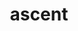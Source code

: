 ---
title: "ascent"
layout: cache
categories: [package, develop]
meta: {"compilers": ["gcc@11.1.0", "gcc@11.4.0", "gcc@7.3.1", "gcc@7.5.0", "intel-oneapi-compilers@2025.1.0"], "num_specs": 122, "num_specs_by_stack": {"data-vis-sdk": 28, "e4s": 23, "e4s-neoverse-v2": 23, "e4s-oneapi": 10, "radiuss": 12, "radiuss-aws": 10, "radiuss-aws-aarch64": 16, "root": 122}, "oss": ["amzn2", "ubuntu18.04", "ubuntu20.04", "ubuntu22.04"], "platforms": ["linux"], "stacks": ["data-vis-sdk", "e4s", "e4s-neoverse-v2", "e4s-oneapi", "radiuss", "radiuss-aws", "radiuss-aws-aarch64", "root"], "targets": ["aarch64", "neoverse_v2", "x86_64_v3"], "versions": ["0.9.3"]}
spec_details: [{"compiler": "gcc@7.3.1", "hash": "25rqvw3veuhuxcogqgbleb3gysoisxrn", "os": "amzn2", "platform": "linux", "size": "-", "stacks": ["radiuss-aws-aarch64", "root"], "target": "aarch64", "variants": ["~adios2", "~babelflow", "+blt_find_mpi", "build_system=cmake", "build_type=Release", "~caliper", "~cuda", "~doc", "~dray", "~fides", "+fortran", "generator=make", "~ipo", "~mfem", "+mpi", "~occa", "+openmp", "~python", "+raja", "~rocm", "+serial", "+shared", "+test", "+umpire", "+vtkh"], "versions": ["0.9.3"]}, {"compiler": "gcc@11.4.0", "hash": "2jtnk5rmprxbthfh333u6tha7jbyvuiq", "os": "ubuntu22.04", "platform": "linux", "size": "-", "stacks": ["e4s", "root"], "target": "x86_64_v3", "variants": ["+adios2", "~babelflow", "+blt_find_mpi", "build_system=cmake", "build_type=Release", "~caliper", "~cuda", "~doc", "+dray", "+fides", "~fortran", "generator=make", "~ipo", "~mfem", "+mpi", "~occa", "+openmp", "+python", "+raja", "~rocm", "+serial", "+shared", "~test", "+umpire", "+vtkh"], "versions": ["0.9.3"]}, {"compiler": "gcc@11.1.0", "hash": "2ls743aj2lja5vvr6i5a5kjdamp5f5tw", "os": "ubuntu20.04", "platform": "linux", "size": "-", "stacks": ["data-vis-sdk", "root"], "target": "x86_64_v3", "variants": ["+adios2", "~babelflow", "+blt_find_mpi", "build_system=cmake", "build_type=Release", "~caliper", "~cuda", "~doc", "+dray", "+fides", "~fortran", "generator=make", "~ipo", "~mfem", "+mpi", "~occa", "+openmp", "+python", "+raja", "~rocm", "+serial", "+shared", "~test", "+umpire", "+vtkh"], "versions": ["0.9.3"]}, {"compiler": "gcc@11.1.0", "hash": "2lz4pnv2cn6ynvgrqn7ek3z4ygnhqk7p", "os": "ubuntu20.04", "platform": "linux", "size": "-", "stacks": ["data-vis-sdk", "root"], "target": "x86_64_v3", "variants": ["+adios2", "~babelflow", "+blt_find_mpi", "build_system=cmake", "build_type=Release", "~caliper", "~cuda", "~doc", "+dray", "+fides", "~fortran", "generator=make", "~ipo", "~mfem", "+mpi", "~occa", "+openmp", "+python", "+raja", "~rocm", "+serial", "+shared", "~test", "+umpire", "+vtkh"], "versions": ["0.9.3"]}, {"compiler": "gcc@11.4.0", "hash": "2nbp3pqo6a4nq3sp64t5mlpbpduage5t", "os": "ubuntu22.04", "platform": "linux", "size": "-", "stacks": ["e4s", "root"], "target": "x86_64_v3", "variants": ["+adios2", "~babelflow", "+blt_find_mpi", "build_system=cmake", "build_type=Release", "~caliper", "~cuda", "~doc", "+dray", "+fides", "~fortran", "generator=make", "~ipo", "~mfem", "+mpi", "~occa", "+openmp", "+python", "+raja", "~rocm", "+serial", "+shared", "~test", "+umpire", "+vtkh"], "versions": ["0.9.3"]}, {"compiler": "gcc@11.1.0", "hash": "37osv7unziqafuowd5ohkg3pad4cr7ye", "os": "ubuntu20.04", "platform": "linux", "size": "-", "stacks": ["data-vis-sdk", "root"], "target": "x86_64_v3", "variants": ["+adios2", "~babelflow", "+blt_find_mpi", "build_system=cmake", "build_type=Release", "~caliper", "~cuda", "~doc", "+dray", "+fides", "~fortran", "generator=make", "~ipo", "~mfem", "+mpi", "~occa", "+openmp", "+python", "+raja", "~rocm", "+serial", "+shared", "~test", "+umpire", "+vtkh"], "versions": ["0.9.3"]}, {"compiler": "gcc@11.4.0", "hash": "3o42uiw4ivisvkhw3hsjtyu67xbfbjxd", "os": "ubuntu22.04", "platform": "linux", "size": "-", "stacks": ["e4s", "root"], "target": "x86_64_v3", "variants": ["~adios2", "~babelflow", "+blt_find_mpi", "build_system=cmake", "build_type=Release", "~caliper", "~cuda", "~doc", "~dray", "~fides", "+fortran", "generator=make", "~ipo", "~mfem", "+mpi", "~occa", "+openmp", "~python", "+raja", "~rocm", "+serial", "+shared", "+test", "+umpire", "+vtkh"], "versions": ["0.9.3"]}, {"compiler": "gcc@11.4.0", "hash": "3tlaubujmwy4aoioju63rb2sdmtc7huv", "os": "ubuntu22.04", "platform": "linux", "size": "-", "stacks": ["e4s", "root"], "target": "x86_64_v3", "variants": ["~adios2", "~babelflow", "+blt_find_mpi", "build_system=cmake", "build_type=Release", "~caliper", "~cuda", "~doc", "~dray", "~fides", "+fortran", "generator=make", "~ipo", "~mfem", "+mpi", "~occa", "+openmp", "~python", "+raja", "~rocm", "+serial", "+shared", "+test", "+umpire", "+vtkh"], "versions": ["0.9.3"]}, {"compiler": "gcc@11.1.0", "hash": "3votiedgtldgbxsrkoyxwm3rannrhoqd", "os": "ubuntu20.04", "platform": "linux", "size": "-", "stacks": ["data-vis-sdk", "root"], "target": "x86_64_v3", "variants": ["+adios2", "~babelflow", "+blt_find_mpi", "build_system=cmake", "build_type=Release", "~caliper", "~cuda", "~doc", "+dray", "+fides", "~fortran", "generator=make", "~ipo", "~mfem", "+mpi", "~occa", "+openmp", "+python", "+raja", "~rocm", "+serial", "+shared", "~test", "+umpire", "+vtkh"], "versions": ["0.9.3"]}, {"compiler": "gcc@7.5.0", "hash": "4d6xpvbst6jjes2h2k56vun5x7qxwu4f", "os": "ubuntu18.04", "platform": "linux", "size": "-", "stacks": ["radiuss", "root"], "target": "x86_64_v3", "variants": ["~adios2", "~babelflow", "+blt_find_mpi", "build_system=cmake", "build_type=Release", "~caliper", "~cuda", "~doc", "~dray", "~fides", "+fortran", "generator=make", "~ipo", "~mfem", "+mpi", "~occa", "+openmp", "~python", "+raja", "~rocm", "+serial", "+shared", "+test", "+umpire", "+vtkh"], "versions": ["0.9.3"]}, {"compiler": "gcc@11.4.0", "hash": "4dynkrzj7odu5btyu3lbnbiif75bxqkt", "os": "ubuntu22.04", "platform": "linux", "size": "-", "stacks": ["e4s", "root"], "target": "x86_64_v3", "variants": ["~adios2", "~babelflow", "+blt_find_mpi", "build_system=cmake", "build_type=Release", "~caliper", "~cuda", "~doc", "~dray", "~fides", "+fortran", "generator=make", "~ipo", "~mfem", "+mpi", "~occa", "+openmp", "~python", "+raja", "~rocm", "+serial", "+shared", "+test", "+umpire", "+vtkh"], "versions": ["0.9.3"]}, {"compiler": "gcc@11.4.0", "hash": "4l3iryguhwo7w2wgvtfcki7lxe2ackbl", "os": "ubuntu22.04", "platform": "linux", "size": "-", "stacks": ["e4s-neoverse-v2", "root"], "target": "neoverse_v2", "variants": ["+adios2", "~babelflow", "+blt_find_mpi", "build_system=cmake", "build_type=Release", "~caliper", "~cuda", "~doc", "+dray", "+fides", "~fortran", "generator=make", "~ipo", "~mfem", "+mpi", "~occa", "+openmp", "+python", "+raja", "~rocm", "+serial", "+shared", "~test", "+umpire", "+vtkh"], "versions": ["0.9.3"]}, {"compiler": "gcc@11.4.0", "hash": "4osafnf4ouhwjt3r75pf27lowxztptmo", "os": "ubuntu22.04", "platform": "linux", "size": "-", "stacks": ["e4s", "root"], "target": "x86_64_v3", "variants": ["+adios2", "~babelflow", "+blt_find_mpi", "build_system=cmake", "build_type=Release", "~caliper", "~cuda", "~doc", "+dray", "+fides", "~fortran", "generator=make", "~ipo", "~mfem", "+mpi", "~occa", "+openmp", "+python", "+raja", "~rocm", "+serial", "+shared", "~test", "+umpire", "+vtkh"], "versions": ["0.9.3"]}, {"compiler": "gcc@11.4.0", "hash": "55n7gwjjhbonkrf544wfzb5zs2h4sipz", "os": "ubuntu22.04", "platform": "linux", "size": "-", "stacks": ["e4s-neoverse-v2", "root"], "target": "neoverse_v2", "variants": ["+adios2", "~babelflow", "+blt_find_mpi", "build_system=cmake", "build_type=Release", "~caliper", "~cuda", "~doc", "+dray", "+fides", "~fortran", "generator=make", "~ipo", "~mfem", "+mpi", "~occa", "+openmp", "+python", "+raja", "~rocm", "+serial", "+shared", "~test", "+umpire", "+vtkh"], "versions": ["0.9.3"]}, {"compiler": "gcc@11.1.0", "hash": "5h7nzpwryltjkp5yeyjytfpnyjzmi4nw", "os": "ubuntu20.04", "platform": "linux", "size": "-", "stacks": ["data-vis-sdk", "root"], "target": "x86_64_v3", "variants": ["+adios2", "~babelflow", "+blt_find_mpi", "build_system=cmake", "build_type=Release", "~caliper", "~cuda", "~doc", "+dray", "+fides", "~fortran", "generator=make", "~ipo", "~mfem", "+mpi", "~occa", "+openmp", "+python", "+raja", "~rocm", "+serial", "+shared", "~test", "+umpire", "+vtkh"], "versions": ["0.9.3"]}, {"compiler": "gcc@7.5.0", "hash": "5i3x5vhv7gmmsvo34lygzdfiigdvpzav", "os": "ubuntu18.04", "platform": "linux", "size": "-", "stacks": ["radiuss", "root"], "target": "x86_64_v3", "variants": ["~adios2", "~babelflow", "+blt_find_mpi", "build_system=cmake", "build_type=Release", "~caliper", "~cuda", "~doc", "~dray", "~fides", "+fortran", "generator=make", "~ipo", "~mfem", "+mpi", "~occa", "+openmp", "~python", "+raja", "~rocm", "+serial", "+shared", "+test", "+umpire", "+vtkh"], "versions": ["0.9.3"]}, {"compiler": "gcc@11.4.0", "hash": "5ujrggah6t3ecykmagjdrq7swormwrjz", "os": "ubuntu22.04", "platform": "linux", "size": "-", "stacks": ["e4s-neoverse-v2", "root"], "target": "neoverse_v2", "variants": ["~adios2", "~babelflow", "+blt_find_mpi", "build_system=cmake", "build_type=Release", "~caliper", "~cuda", "~doc", "~dray", "~fides", "+fortran", "generator=make", "~ipo", "~mfem", "+mpi", "~occa", "+openmp", "~python", "+raja", "~rocm", "+serial", "+shared", "+test", "+umpire", "+vtkh"], "versions": ["0.9.3"]}, {"compiler": "gcc@11.4.0", "hash": "5vbcypcqhbenrtn2fzg3xxhguy5xiwxo", "os": "ubuntu22.04", "platform": "linux", "size": "-", "stacks": ["e4s", "root"], "target": "x86_64_v3", "variants": ["~adios2", "~babelflow", "+blt_find_mpi", "build_system=cmake", "build_type=Release", "~caliper", "~cuda", "~doc", "~dray", "~fides", "+fortran", "generator=make", "~ipo", "~mfem", "+mpi", "~occa", "+openmp", "~python", "+raja", "~rocm", "+serial", "+shared", "+test", "+umpire", "+vtkh"], "versions": ["0.9.3"]}, {"compiler": "intel-oneapi-compilers@2025.1.0", "hash": "5yxb3rnrkv3huo4ifhbzd7axudjyzlq7", "os": "ubuntu22.04", "platform": "linux", "size": "-", "stacks": ["e4s-oneapi", "root"], "target": "x86_64_v3", "variants": ["~adios2", "~babelflow", "+blt_find_mpi", "build_system=cmake", "build_type=Release", "~caliper", "~cuda", "~doc", "~dray", "~fides", "+fortran", "generator=make", "~ipo", "~mfem", "+mpi", "~occa", "+openmp", "patches:=7de7f51", "~python", "+raja", "~rocm", "+serial", "+shared", "+test", "+umpire", "+vtkh"], "versions": ["0.9.3"]}, {"compiler": "gcc@11.4.0", "hash": "5z6kw4bi7tzylp5ywn4roozldoebammf", "os": "ubuntu22.04", "platform": "linux", "size": "-", "stacks": ["e4s", "root"], "target": "x86_64_v3", "variants": ["~adios2", "~babelflow", "+blt_find_mpi", "build_system=cmake", "build_type=Release", "~caliper", "~cuda", "~doc", "~dray", "~fides", "+fortran", "generator=make", "~ipo", "~mfem", "+mpi", "~occa", "+openmp", "~python", "+raja", "~rocm", "+serial", "+shared", "+test", "+umpire", "+vtkh"], "versions": ["0.9.3"]}, {"compiler": "gcc@11.4.0", "hash": "6bbvkzep4rq47ftmnetgtte2njrdj7wx", "os": "ubuntu22.04", "platform": "linux", "size": "-", "stacks": ["e4s-neoverse-v2", "root"], "target": "neoverse_v2", "variants": ["+adios2", "~babelflow", "+blt_find_mpi", "build_system=cmake", "build_type=Release", "~caliper", "~cuda", "~doc", "+dray", "+fides", "~fortran", "generator=make", "~ipo", "~mfem", "+mpi", "~occa", "+openmp", "+python", "+raja", "~rocm", "+serial", "+shared", "~test", "+umpire", "+vtkh"], "versions": ["0.9.3"]}, {"compiler": "gcc@7.3.1", "hash": "6rorgc3pcvtej2eyf26sj7sxkpukg5qi", "os": "amzn2", "platform": "linux", "size": "-", "stacks": ["radiuss-aws-aarch64", "root"], "target": "aarch64", "variants": ["~adios2", "~babelflow", "+blt_find_mpi", "build_system=cmake", "build_type=Release", "~caliper", "~cuda", "~doc", "~dray", "~fides", "+fortran", "generator=make", "~ipo", "~mfem", "+mpi", "~occa", "+openmp", "~python", "+raja", "~rocm", "+serial", "+shared", "+test", "+umpire", "+vtkh"], "versions": ["0.9.3"]}, {"compiler": "gcc@7.3.1", "hash": "7aqr2lmo7rzf7llwzy6abkgyxuuzy7zz", "os": "amzn2", "platform": "linux", "size": "-", "stacks": ["radiuss-aws-aarch64", "root"], "target": "aarch64", "variants": ["~adios2", "~babelflow", "+blt_find_mpi", "build_system=cmake", "build_type=Release", "~caliper", "~cuda", "~doc", "~dray", "~fides", "+fortran", "generator=make", "~ipo", "~mfem", "+mpi", "~occa", "+openmp", "~python", "+raja", "~rocm", "+serial", "+shared", "+test", "+umpire", "+vtkh"], "versions": ["0.9.3"]}, {"compiler": "gcc@11.1.0", "hash": "7eedxpaullkoek6xaxsbrirt5kkoroli", "os": "ubuntu20.04", "platform": "linux", "size": "-", "stacks": ["data-vis-sdk", "root"], "target": "x86_64_v3", "variants": ["+adios2", "~babelflow", "+blt_find_mpi", "build_system=cmake", "build_type=Release", "~caliper", "~cuda", "~doc", "+dray", "+fides", "~fortran", "generator=make", "~ipo", "~mfem", "+mpi", "~occa", "+openmp", "+python", "+raja", "~rocm", "+serial", "+shared", "~test", "+umpire", "+vtkh"], "versions": ["0.9.3"]}, {"compiler": "gcc@11.4.0", "hash": "7efhiezknx6lag4az6rkil3x3qbb6ukr", "os": "ubuntu22.04", "platform": "linux", "size": "-", "stacks": ["e4s-neoverse-v2", "root"], "target": "neoverse_v2", "variants": ["~adios2", "~babelflow", "+blt_find_mpi", "build_system=cmake", "build_type=Release", "~caliper", "~cuda", "~doc", "~dray", "~fides", "+fortran", "generator=make", "~ipo", "~mfem", "+mpi", "~occa", "+openmp", "~python", "+raja", "~rocm", "+serial", "+shared", "+test", "+umpire", "+vtkh"], "versions": ["0.9.3"]}, {"compiler": "gcc@11.1.0", "hash": "7l4ecud2eab7te4m7qyv6o5ynxhgockm", "os": "ubuntu20.04", "platform": "linux", "size": "-", "stacks": ["data-vis-sdk", "root"], "target": "x86_64_v3", "variants": ["+adios2", "~babelflow", "+blt_find_mpi", "build_system=cmake", "build_type=Release", "~caliper", "~cuda", "~doc", "+dray", "+fides", "~fortran", "generator=make", "~ipo", "~mfem", "+mpi", "~occa", "+openmp", "+python", "+raja", "~rocm", "+serial", "+shared", "~test", "+umpire", "+vtkh"], "versions": ["0.9.3"]}, {"compiler": "gcc@7.3.1", "hash": "7xwyw5a3wke4vbm5cgx7czt3anb6b2p3", "os": "amzn2", "platform": "linux", "size": "-", "stacks": ["radiuss-aws-aarch64", "root"], "target": "aarch64", "variants": ["~adios2", "~babelflow", "+blt_find_mpi", "build_system=cmake", "build_type=Release", "~caliper", "~cuda", "~doc", "~dray", "~fides", "+fortran", "generator=make", "~ipo", "~mfem", "+mpi", "~occa", "+openmp", "~python", "+raja", "~rocm", "+serial", "+shared", "+test", "+umpire", "+vtkh"], "versions": ["0.9.3"]}, {"compiler": "gcc@11.4.0", "hash": "a23igyq7w3vo7bvkf3yah2zunlxzovyh", "os": "ubuntu22.04", "platform": "linux", "size": "-", "stacks": ["e4s-neoverse-v2", "root"], "target": "neoverse_v2", "variants": ["+adios2", "~babelflow", "+blt_find_mpi", "build_system=cmake", "build_type=Release", "~caliper", "~cuda", "~doc", "+dray", "+fides", "~fortran", "generator=make", "~ipo", "~mfem", "+mpi", "~occa", "+openmp", "+python", "+raja", "~rocm", "+serial", "+shared", "~test", "+umpire", "+vtkh"], "versions": ["0.9.3"]}, {"compiler": "intel-oneapi-compilers@2025.1.0", "hash": "a2injyttrmbt67gekqlcmw4znkmq53by", "os": "ubuntu22.04", "platform": "linux", "size": "-", "stacks": ["e4s-oneapi", "root"], "target": "x86_64_v3", "variants": ["~adios2", "~babelflow", "+blt_find_mpi", "build_system=cmake", "build_type=Release", "~caliper", "~cuda", "~doc", "~dray", "~fides", "+fortran", "generator=make", "~ipo", "~mfem", "+mpi", "~occa", "+openmp", "patches:=7de7f51", "~python", "+raja", "~rocm", "+serial", "+shared", "+test", "+umpire", "+vtkh"], "versions": ["0.9.3"]}, {"compiler": "gcc@7.5.0", "hash": "ak2hmqf3wxxo5jsyzhkar5wn42jzpcv3", "os": "ubuntu18.04", "platform": "linux", "size": "-", "stacks": ["radiuss", "root"], "target": "x86_64_v3", "variants": ["~adios2", "~babelflow", "+blt_find_mpi", "build_system=cmake", "build_type=Release", "~caliper", "~cuda", "~doc", "~dray", "~fides", "+fortran", "generator=make", "~ipo", "~mfem", "+mpi", "~occa", "+openmp", "~python", "+raja", "~rocm", "+serial", "+shared", "+test", "+umpire", "+vtkh"], "versions": ["0.9.3"]}, {"compiler": "gcc@7.5.0", "hash": "alphpe4ariceq462ivte7d4crt5jxesn", "os": "ubuntu18.04", "platform": "linux", "size": "-", "stacks": ["radiuss", "root"], "target": "x86_64_v3", "variants": ["~adios2", "~babelflow", "+blt_find_mpi", "build_system=cmake", "build_type=Release", "~caliper", "~cuda", "~doc", "~dray", "~fides", "+fortran", "generator=make", "~ipo", "~mfem", "+mpi", "~occa", "+openmp", "~python", "+raja", "~rocm", "+serial", "+shared", "+test", "+umpire", "+vtkh"], "versions": ["0.9.3"]}, {"compiler": "intel-oneapi-compilers@2025.1.0", "hash": "aohkl4cgbh562ddzuwj4644pmuerklcd", "os": "ubuntu22.04", "platform": "linux", "size": "-", "stacks": ["e4s-oneapi", "root"], "target": "x86_64_v3", "variants": ["~adios2", "~babelflow", "+blt_find_mpi", "build_system=cmake", "build_type=Release", "~caliper", "~cuda", "~doc", "~dray", "~fides", "+fortran", "generator=make", "~ipo", "~mfem", "+mpi", "~occa", "+openmp", "patches:=7de7f51", "~python", "+raja", "~rocm", "+serial", "+shared", "+test", "+umpire", "+vtkh"], "versions": ["0.9.3"]}, {"compiler": "gcc@11.4.0", "hash": "baxgxuydnfr3xg2jbhgl7jflawdicdba", "os": "ubuntu22.04", "platform": "linux", "size": "-", "stacks": ["e4s-neoverse-v2", "root"], "target": "neoverse_v2", "variants": ["+adios2", "~babelflow", "+blt_find_mpi", "build_system=cmake", "build_type=Release", "~caliper", "~cuda", "~doc", "+dray", "+fides", "~fortran", "generator=make", "~ipo", "~mfem", "+mpi", "~occa", "+openmp", "+python", "+raja", "~rocm", "+serial", "+shared", "~test", "+umpire", "+vtkh"], "versions": ["0.9.3"]}, {"compiler": "gcc@11.1.0", "hash": "bifi26bwpizsbfczupsfdayyl5opouq7", "os": "ubuntu20.04", "platform": "linux", "size": "-", "stacks": ["data-vis-sdk", "root"], "target": "x86_64_v3", "variants": ["+adios2", "~babelflow", "+blt_find_mpi", "build_system=cmake", "build_type=Release", "~caliper", "~cuda", "~doc", "+dray", "+fides", "~fortran", "generator=make", "~ipo", "~mfem", "+mpi", "~occa", "+openmp", "+python", "+raja", "~rocm", "+serial", "+shared", "~test", "+umpire", "+vtkh"], "versions": ["0.9.3"]}, {"compiler": "gcc@11.1.0", "hash": "blzacupmebjm7ln7wx3nthhzaq2oyhek", "os": "ubuntu20.04", "platform": "linux", "size": "-", "stacks": ["data-vis-sdk", "root"], "target": "x86_64_v3", "variants": ["+adios2", "~babelflow", "+blt_find_mpi", "build_system=cmake", "build_type=Release", "~caliper", "~cuda", "~doc", "+dray", "+fides", "~fortran", "generator=make", "~ipo", "~mfem", "+mpi", "~occa", "+openmp", "+python", "+raja", "~rocm", "+serial", "+shared", "~test", "+umpire", "+vtkh"], "versions": ["0.9.3"]}, {"compiler": "gcc@7.3.1", "hash": "cfibm6br2vkec5c6jmzeptn4f2e4o6ix", "os": "amzn2", "platform": "linux", "size": "-", "stacks": ["radiuss-aws", "root"], "target": "x86_64_v3", "variants": ["~adios2", "~babelflow", "+blt_find_mpi", "build_system=cmake", "build_type=Release", "~caliper", "~cuda", "~doc", "~dray", "~fides", "+fortran", "generator=make", "~ipo", "~mfem", "+mpi", "~occa", "+openmp", "~python", "+raja", "~rocm", "+serial", "+shared", "+test", "+umpire", "+vtkh"], "versions": ["0.9.3"]}, {"compiler": "intel-oneapi-compilers@2025.1.0", "hash": "dngokjzvtsujmvgyqjt7uc2l5gpjldk7", "os": "ubuntu22.04", "platform": "linux", "size": "-", "stacks": ["e4s-oneapi", "root"], "target": "x86_64_v3", "variants": ["~adios2", "~babelflow", "+blt_find_mpi", "build_system=cmake", "build_type=Release", "~caliper", "~cuda", "~doc", "~dray", "~fides", "+fortran", "generator=make", "~ipo", "~mfem", "+mpi", "~occa", "+openmp", "patches:=7de7f51", "~python", "+raja", "~rocm", "+serial", "+shared", "+test", "+umpire", "+vtkh"], "versions": ["0.9.3"]}, {"compiler": "gcc@7.3.1", "hash": "dsmp66dnl5r4qu5ld3ehonix7rixpv5j", "os": "amzn2", "platform": "linux", "size": "-", "stacks": ["radiuss-aws-aarch64", "root"], "target": "aarch64", "variants": ["~adios2", "~babelflow", "+blt_find_mpi", "build_system=cmake", "build_type=Release", "~caliper", "~cuda", "~doc", "~dray", "~fides", "+fortran", "generator=make", "~ipo", "~mfem", "+mpi", "~occa", "+openmp", "~python", "+raja", "~rocm", "+serial", "+shared", "+test", "+umpire", "+vtkh"], "versions": ["0.9.3"]}, {"compiler": "intel-oneapi-compilers@2025.1.0", "hash": "dwxmqfdblawsj4g5ygij6yjpcrxrxrxd", "os": "ubuntu22.04", "platform": "linux", "size": "-", "stacks": ["e4s-oneapi", "root"], "target": "x86_64_v3", "variants": ["~adios2", "~babelflow", "+blt_find_mpi", "build_system=cmake", "build_type=Release", "~caliper", "~cuda", "~doc", "~dray", "~fides", "+fortran", "generator=make", "~ipo", "~mfem", "+mpi", "~occa", "+openmp", "patches:=7de7f51", "~python", "+raja", "~rocm", "+serial", "+shared", "+test", "+umpire", "+vtkh"], "versions": ["0.9.3"]}, {"compiler": "gcc@11.1.0", "hash": "dxysdwcx6qhyv6ceaydzvp3cean2umu4", "os": "ubuntu20.04", "platform": "linux", "size": "-", "stacks": ["data-vis-sdk", "root"], "target": "x86_64_v3", "variants": ["+adios2", "~babelflow", "+blt_find_mpi", "build_system=cmake", "build_type=Release", "~caliper", "~cuda", "~doc", "+dray", "+fides", "~fortran", "generator=make", "~ipo", "~mfem", "+mpi", "~occa", "+openmp", "+python", "+raja", "~rocm", "+serial", "+shared", "~test", "+umpire", "+vtkh"], "versions": ["0.9.3"]}, {"compiler": "gcc@11.4.0", "hash": "e4pyqfmtiwvlt6m6it6lvgf4emlng6d3", "os": "ubuntu22.04", "platform": "linux", "size": "-", "stacks": ["e4s-neoverse-v2", "root"], "target": "neoverse_v2", "variants": ["~adios2", "~babelflow", "+blt_find_mpi", "build_system=cmake", "build_type=Release", "~caliper", "~cuda", "~doc", "~dray", "~fides", "+fortran", "generator=make", "~ipo", "~mfem", "+mpi", "~occa", "+openmp", "~python", "+raja", "~rocm", "+serial", "+shared", "+test", "+umpire", "+vtkh"], "versions": ["0.9.3"]}, {"compiler": "intel-oneapi-compilers@2025.1.0", "hash": "eazzbmzgwssx7xn5cysvwdzbkvyssjud", "os": "ubuntu22.04", "platform": "linux", "size": "-", "stacks": ["e4s-oneapi", "root"], "target": "x86_64_v3", "variants": ["~adios2", "~babelflow", "+blt_find_mpi", "build_system=cmake", "build_type=Release", "~caliper", "~cuda", "~doc", "~dray", "~fides", "+fortran", "generator=make", "~ipo", "~mfem", "+mpi", "~occa", "+openmp", "patches:=7de7f51", "~python", "+raja", "~rocm", "+serial", "+shared", "+test", "+umpire", "+vtkh"], "versions": ["0.9.3"]}, {"compiler": "gcc@11.4.0", "hash": "eqznxrn4ihn6bmx4duzs4vfok5yr3miu", "os": "ubuntu22.04", "platform": "linux", "size": "-", "stacks": ["e4s", "root"], "target": "x86_64_v3", "variants": ["+adios2", "~babelflow", "+blt_find_mpi", "build_system=cmake", "build_type=Release", "~caliper", "~cuda", "~doc", "+dray", "+fides", "~fortran", "generator=make", "~ipo", "~mfem", "+mpi", "~occa", "+openmp", "+python", "+raja", "~rocm", "+serial", "+shared", "~test", "+umpire", "+vtkh"], "versions": ["0.9.3"]}, {"compiler": "gcc@11.1.0", "hash": "feigyrbi64zf5zuccgvxip7a56osavqp", "os": "ubuntu20.04", "platform": "linux", "size": "-", "stacks": ["data-vis-sdk", "root"], "target": "x86_64_v3", "variants": ["+adios2", "~babelflow", "+blt_find_mpi", "build_system=cmake", "build_type=Release", "~caliper", "~cuda", "~doc", "+dray", "+fides", "~fortran", "generator=make", "~ipo", "~mfem", "+mpi", "~occa", "+openmp", "+python", "+raja", "~rocm", "+serial", "+shared", "~test", "+umpire", "+vtkh"], "versions": ["0.9.3"]}, {"compiler": "gcc@11.4.0", "hash": "fmfh4faumcqxko6gt5xoq3c7mxkoycvn", "os": "ubuntu22.04", "platform": "linux", "size": "-", "stacks": ["e4s", "root"], "target": "x86_64_v3", "variants": ["~adios2", "~babelflow", "+blt_find_mpi", "build_system=cmake", "build_type=Release", "~caliper", "~cuda", "~doc", "~dray", "~fides", "+fortran", "generator=make", "~ipo", "~mfem", "+mpi", "~occa", "+openmp", "~python", "+raja", "~rocm", "+serial", "+shared", "+test", "+umpire", "+vtkh"], "versions": ["0.9.3"]}, {"compiler": "gcc@11.4.0", "hash": "fybwiibsyipsnnmwam445cnch57d3tph", "os": "ubuntu22.04", "platform": "linux", "size": "-", "stacks": ["e4s-neoverse-v2", "root"], "target": "neoverse_v2", "variants": ["~adios2", "~babelflow", "+blt_find_mpi", "build_system=cmake", "build_type=Release", "~caliper", "~cuda", "~doc", "~dray", "~fides", "+fortran", "generator=make", "~ipo", "~mfem", "+mpi", "~occa", "+openmp", "~python", "+raja", "~rocm", "+serial", "+shared", "+test", "+umpire", "+vtkh"], "versions": ["0.9.3"]}, {"compiler": "gcc@7.5.0", "hash": "gk6qo54uarhhxdzltreunlwgnmdt4abc", "os": "ubuntu18.04", "platform": "linux", "size": "-", "stacks": ["radiuss", "root"], "target": "x86_64_v3", "variants": ["~adios2", "~babelflow", "+blt_find_mpi", "build_system=cmake", "build_type=Release", "~caliper", "~cuda", "~doc", "~dray", "~fides", "+fortran", "generator=make", "~ipo", "~mfem", "+mpi", "~occa", "+openmp", "~python", "+raja", "~rocm", "+serial", "+shared", "+test", "+umpire", "+vtkh"], "versions": ["0.9.3"]}, {"compiler": "gcc@11.1.0", "hash": "gzlgyneuffzemhaesurbizwjvvev5xv5", "os": "ubuntu20.04", "platform": "linux", "size": "-", "stacks": ["data-vis-sdk", "root"], "target": "x86_64_v3", "variants": ["+adios2", "~babelflow", "+blt_find_mpi", "build_system=cmake", "build_type=Release", "~caliper", "~cuda", "~doc", "+dray", "+fides", "~fortran", "generator=make", "~ipo", "~mfem", "+mpi", "~occa", "+openmp", "+python", "+raja", "~rocm", "+serial", "+shared", "~test", "+umpire", "+vtkh"], "versions": ["0.9.3"]}, {"compiler": "gcc@7.5.0", "hash": "h2qhbxh6pxhhopq3fftc4cirsmsmjvwr", "os": "ubuntu18.04", "platform": "linux", "size": "-", "stacks": ["radiuss", "root"], "target": "x86_64_v3", "variants": ["~adios2", "~babelflow", "+blt_find_mpi", "build_system=cmake", "build_type=Release", "~caliper", "~cuda", "~doc", "~dray", "~fides", "+fortran", "generator=make", "~ipo", "~mfem", "+mpi", "~occa", "+openmp", "~python", "+raja", "~rocm", "+serial", "+shared", "+test", "+umpire", "+vtkh"], "versions": ["0.9.3"]}, {"compiler": "gcc@11.1.0", "hash": "hlqy5nvqjygzrx2cfghmnls5w6ohawp5", "os": "ubuntu20.04", "platform": "linux", "size": "-", "stacks": ["data-vis-sdk", "root"], "target": "x86_64_v3", "variants": ["+adios2", "~babelflow", "+blt_find_mpi", "build_system=cmake", "build_type=Release", "~caliper", "~cuda", "~doc", "+dray", "+fides", "~fortran", "generator=make", "~ipo", "~mfem", "+mpi", "~occa", "+openmp", "+python", "+raja", "~rocm", "+serial", "+shared", "~test", "+umpire", "+vtkh"], "versions": ["0.9.3"]}, {"compiler": "gcc@7.5.0", "hash": "hlwjz3xhw25hwoii6ig2gauvelyglada", "os": "ubuntu18.04", "platform": "linux", "size": "-", "stacks": ["radiuss", "root"], "target": "x86_64_v3", "variants": ["~adios2", "~babelflow", "+blt_find_mpi", "build_system=cmake", "build_type=Release", "~caliper", "~cuda", "~doc", "~dray", "~fides", "+fortran", "generator=make", "~ipo", "~mfem", "+mpi", "~occa", "+openmp", "~python", "+raja", "~rocm", "+serial", "+shared", "+test", "+umpire", "+vtkh"], "versions": ["0.9.3"]}, {"compiler": "gcc@7.3.1", "hash": "hnioif4qatrfx2ycramjwffsoguieahl", "os": "amzn2", "platform": "linux", "size": "-", "stacks": ["radiuss-aws", "root"], "target": "x86_64_v3", "variants": ["~adios2", "~babelflow", "+blt_find_mpi", "build_system=cmake", "build_type=Release", "~caliper", "~cuda", "~doc", "~dray", "~fides", "+fortran", "generator=make", "~ipo", "~mfem", "+mpi", "~occa", "+openmp", "~python", "+raja", "~rocm", "+serial", "+shared", "+test", "+umpire", "+vtkh"], "versions": ["0.9.3"]}, {"compiler": "gcc@7.3.1", "hash": "hszpjbcvur5bxuaokh3pssox2kvglqyc", "os": "amzn2", "platform": "linux", "size": "-", "stacks": ["radiuss-aws", "root"], "target": "x86_64_v3", "variants": ["~adios2", "~babelflow", "+blt_find_mpi", "build_system=cmake", "build_type=Release", "~caliper", "~cuda", "~doc", "~dray", "~fides", "+fortran", "generator=make", "~ipo", "~mfem", "+mpi", "~occa", "+openmp", "~python", "+raja", "~rocm", "+serial", "+shared", "+test", "+umpire", "+vtkh"], "versions": ["0.9.3"]}, {"compiler": "gcc@7.5.0", "hash": "htiguuyyf5y7426xenfh437l74rrvpqa", "os": "ubuntu18.04", "platform": "linux", "size": "-", "stacks": ["radiuss", "root"], "target": "x86_64_v3", "variants": ["~adios2", "~babelflow", "+blt_find_mpi", "build_system=cmake", "build_type=Release", "~caliper", "~cuda", "~doc", "~dray", "~fides", "+fortran", "generator=make", "~ipo", "~mfem", "+mpi", "~occa", "+openmp", "~python", "+raja", "~rocm", "+serial", "+shared", "+test", "+umpire", "+vtkh"], "versions": ["0.9.3"]}, {"compiler": "gcc@11.4.0", "hash": "ifxzyao43qs7o5gnblycrgqqutds6ofq", "os": "ubuntu22.04", "platform": "linux", "size": "-", "stacks": ["e4s", "root"], "target": "x86_64_v3", "variants": ["+adios2", "~babelflow", "+blt_find_mpi", "build_system=cmake", "build_type=Release", "~caliper", "~cuda", "~doc", "+dray", "+fides", "~fortran", "generator=make", "~ipo", "~mfem", "+mpi", "~occa", "+openmp", "+python", "+raja", "~rocm", "+serial", "+shared", "~test", "+umpire", "+vtkh"], "versions": ["0.9.3"]}, {"compiler": "gcc@7.3.1", "hash": "ihgkxrr2sbj3xp3r4yhfvisgptazac3m", "os": "amzn2", "platform": "linux", "size": "-", "stacks": ["radiuss-aws-aarch64", "root"], "target": "aarch64", "variants": ["~adios2", "~babelflow", "+blt_find_mpi", "build_system=cmake", "build_type=Release", "~caliper", "~cuda", "~doc", "~dray", "~fides", "+fortran", "generator=make", "~ipo", "~mfem", "+mpi", "~occa", "+openmp", "~python", "+raja", "~rocm", "+serial", "+shared", "+test", "+umpire", "+vtkh"], "versions": ["0.9.3"]}, {"compiler": "gcc@7.3.1", "hash": "iiz2vn44rapwkc4hgllax7qojfnjbr7p", "os": "amzn2", "platform": "linux", "size": "-", "stacks": ["radiuss-aws-aarch64", "root"], "target": "aarch64", "variants": ["~adios2", "~babelflow", "+blt_find_mpi", "build_system=cmake", "build_type=Release", "~caliper", "~cuda", "~doc", "~dray", "~fides", "+fortran", "generator=make", "~ipo", "~mfem", "+mpi", "~occa", "+openmp", "~python", "+raja", "~rocm", "+serial", "+shared", "+test", "+umpire", "+vtkh"], "versions": ["0.9.3"]}, {"compiler": "gcc@7.3.1", "hash": "it3otuviczsgipc7zrg4zayjghmsx7ih", "os": "amzn2", "platform": "linux", "size": "-", "stacks": ["radiuss-aws-aarch64", "root"], "target": "aarch64", "variants": ["~adios2", "~babelflow", "+blt_find_mpi", "build_system=cmake", "build_type=Release", "~caliper", "~cuda", "~doc", "~dray", "~fides", "+fortran", "generator=make", "~ipo", "~mfem", "+mpi", "~occa", "+openmp", "~python", "+raja", "~rocm", "+serial", "+shared", "+test", "+umpire", "+vtkh"], "versions": ["0.9.3"]}, {"compiler": "intel-oneapi-compilers@2025.1.0", "hash": "ivfzzcanuqzcd76o5xksjsdxeluxe7dz", "os": "ubuntu22.04", "platform": "linux", "size": "-", "stacks": ["e4s-oneapi", "root"], "target": "x86_64_v3", "variants": ["~adios2", "~babelflow", "+blt_find_mpi", "build_system=cmake", "build_type=Release", "~caliper", "~cuda", "~doc", "~dray", "~fides", "+fortran", "generator=make", "~ipo", "~mfem", "+mpi", "~occa", "+openmp", "patches:=7de7f51", "~python", "+raja", "~rocm", "+serial", "+shared", "+test", "+umpire", "+vtkh"], "versions": ["0.9.3"]}, {"compiler": "gcc@7.5.0", "hash": "j6v4ritzgjehralcw6m5of4fyprfgfwk", "os": "ubuntu18.04", "platform": "linux", "size": "-", "stacks": ["radiuss", "root"], "target": "x86_64_v3", "variants": ["~adios2", "~babelflow", "+blt_find_mpi", "build_system=cmake", "build_type=Release", "~caliper", "~cuda", "~doc", "~dray", "~fides", "+fortran", "generator=make", "~ipo", "~mfem", "+mpi", "~occa", "+openmp", "~python", "+raja", "~rocm", "+serial", "+shared", "+test", "+umpire", "+vtkh"], "versions": ["0.9.3"]}, {"compiler": "gcc@11.4.0", "hash": "jnpw5che4ox5x4342fdhcs3bxd4yndie", "os": "ubuntu22.04", "platform": "linux", "size": "-", "stacks": ["e4s-neoverse-v2", "root"], "target": "neoverse_v2", "variants": ["+adios2", "~babelflow", "+blt_find_mpi", "build_system=cmake", "build_type=Release", "~caliper", "~cuda", "~doc", "+dray", "+fides", "~fortran", "generator=make", "~ipo", "~mfem", "+mpi", "~occa", "+openmp", "+python", "+raja", "~rocm", "+serial", "+shared", "~test", "+umpire", "+vtkh"], "versions": ["0.9.3"]}, {"compiler": "gcc@11.4.0", "hash": "jtxhkozvjzh5abbnykf6g2cojaw7vi5r", "os": "ubuntu22.04", "platform": "linux", "size": "-", "stacks": ["e4s", "root"], "target": "x86_64_v3", "variants": ["+adios2", "~babelflow", "+blt_find_mpi", "build_system=cmake", "build_type=Release", "~caliper", "~cuda", "~doc", "+dray", "+fides", "~fortran", "generator=make", "~ipo", "~mfem", "+mpi", "~occa", "+openmp", "+python", "+raja", "~rocm", "+serial", "+shared", "~test", "+umpire", "+vtkh"], "versions": ["0.9.3"]}, {"compiler": "gcc@7.3.1", "hash": "juexdhutivyytew7j6aeuabr2annglvi", "os": "amzn2", "platform": "linux", "size": "-", "stacks": ["radiuss-aws-aarch64", "root"], "target": "aarch64", "variants": ["~adios2", "~babelflow", "+blt_find_mpi", "build_system=cmake", "build_type=Release", "~caliper", "~cuda", "~doc", "~dray", "~fides", "+fortran", "generator=make", "~ipo", "~mfem", "+mpi", "~occa", "+openmp", "~python", "+raja", "~rocm", "+serial", "+shared", "+test", "+umpire", "+vtkh"], "versions": ["0.9.3"]}, {"compiler": "gcc@7.3.1", "hash": "justvgamwzygp54ajmmwgxszuonyux2e", "os": "amzn2", "platform": "linux", "size": "-", "stacks": ["radiuss-aws-aarch64", "root"], "target": "aarch64", "variants": ["~adios2", "~babelflow", "+blt_find_mpi", "build_system=cmake", "build_type=Release", "~caliper", "~cuda", "~doc", "~dray", "~fides", "+fortran", "generator=make", "~ipo", "~mfem", "+mpi", "~occa", "+openmp", "~python", "+raja", "~rocm", "+serial", "+shared", "+test", "+umpire", "+vtkh"], "versions": ["0.9.3"]}, {"compiler": "gcc@11.1.0", "hash": "jyf2ivkzryyubg5n47cr53zo4ih7rsra", "os": "ubuntu20.04", "platform": "linux", "size": "-", "stacks": ["data-vis-sdk", "root"], "target": "x86_64_v3", "variants": ["+adios2", "~babelflow", "+blt_find_mpi", "build_system=cmake", "build_type=Release", "~caliper", "~cuda", "~doc", "+dray", "+fides", "~fortran", "generator=make", "~ipo", "~mfem", "+mpi", "~occa", "+openmp", "+python", "+raja", "~rocm", "+serial", "+shared", "~test", "+umpire", "+vtkh"], "versions": ["0.9.3"]}, {"compiler": "gcc@7.5.0", "hash": "k25mqaddz3pwnqse4olax5y43bmdptdz", "os": "ubuntu18.04", "platform": "linux", "size": "-", "stacks": ["radiuss", "root"], "target": "x86_64_v3", "variants": ["~adios2", "~babelflow", "+blt_find_mpi", "build_system=cmake", "build_type=Release", "~caliper", "~cuda", "~doc", "~dray", "~fides", "+fortran", "generator=make", "~ipo", "~mfem", "+mpi", "~occa", "+openmp", "~python", "+raja", "~rocm", "+serial", "+shared", "+test", "+umpire", "+vtkh"], "versions": ["0.9.3"]}, {"compiler": "gcc@11.1.0", "hash": "k4sitdkyustj7f3julhetcalhqcurryt", "os": "ubuntu20.04", "platform": "linux", "size": "-", "stacks": ["data-vis-sdk", "root"], "target": "x86_64_v3", "variants": ["+adios2", "~babelflow", "+blt_find_mpi", "build_system=cmake", "build_type=Release", "~caliper", "~cuda", "~doc", "+dray", "+fides", "~fortran", "generator=make", "~ipo", "~mfem", "+mpi", "~occa", "+openmp", "+python", "+raja", "~rocm", "+serial", "+shared", "~test", "+umpire", "+vtkh"], "versions": ["0.9.3"]}, {"compiler": "gcc@11.4.0", "hash": "k5aqp47xwvryaptz7mx5m5nhmatvuql2", "os": "ubuntu22.04", "platform": "linux", "size": "-", "stacks": ["e4s-neoverse-v2", "root"], "target": "neoverse_v2", "variants": ["+adios2", "~babelflow", "+blt_find_mpi", "build_system=cmake", "build_type=Release", "~caliper", "~cuda", "~doc", "+dray", "+fides", "~fortran", "generator=make", "~ipo", "~mfem", "+mpi", "~occa", "+openmp", "+python", "+raja", "~rocm", "+serial", "+shared", "~test", "+umpire", "+vtkh"], "versions": ["0.9.3"]}, {"compiler": "gcc@7.3.1", "hash": "kbpudsdxqsyvfwqjzgey7l3p4gc5affa", "os": "amzn2", "platform": "linux", "size": "-", "stacks": ["radiuss-aws", "root"], "target": "x86_64_v3", "variants": ["~adios2", "~babelflow", "+blt_find_mpi", "build_system=cmake", "build_type=Release", "~caliper", "~cuda", "~doc", "~dray", "~fides", "+fortran", "generator=make", "~ipo", "~mfem", "+mpi", "~occa", "+openmp", "~python", "+raja", "~rocm", "+serial", "+shared", "+test", "+umpire", "+vtkh"], "versions": ["0.9.3"]}, {"compiler": "gcc@7.3.1", "hash": "ktgpvqcdjr7zmkjd56hv6xozti5chnua", "os": "amzn2", "platform": "linux", "size": "-", "stacks": ["radiuss-aws", "root"], "target": "x86_64_v3", "variants": ["~adios2", "~babelflow", "+blt_find_mpi", "build_system=cmake", "build_type=Release", "~caliper", "~cuda", "~doc", "~dray", "~fides", "+fortran", "generator=make", "~ipo", "~mfem", "+mpi", "~occa", "+openmp", "~python", "+raja", "~rocm", "+serial", "+shared", "+test", "+umpire", "+vtkh"], "versions": ["0.9.3"]}, {"compiler": "gcc@11.4.0", "hash": "kurntcj7sjv2f6j3gaiefhzjrsdijghx", "os": "ubuntu22.04", "platform": "linux", "size": "-", "stacks": ["e4s", "root"], "target": "x86_64_v3", "variants": ["+adios2", "~babelflow", "+blt_find_mpi", "build_system=cmake", "build_type=Release", "~caliper", "~cuda", "~doc", "+dray", "+fides", "~fortran", "generator=make", "~ipo", "~mfem", "+mpi", "~occa", "+openmp", "+python", "+raja", "~rocm", "+serial", "+shared", "~test", "+umpire", "+vtkh"], "versions": ["0.9.3"]}, {"compiler": "gcc@11.1.0", "hash": "kvsn6uryrokm6gwthqhndf4e3uryllcn", "os": "ubuntu20.04", "platform": "linux", "size": "-", "stacks": ["data-vis-sdk", "root"], "target": "x86_64_v3", "variants": ["+adios2", "~babelflow", "+blt_find_mpi", "build_system=cmake", "build_type=Release", "~caliper", "~cuda", "~doc", "+dray", "+fides", "~fortran", "generator=make", "~ipo", "~mfem", "+mpi", "~occa", "+openmp", "+python", "+raja", "~rocm", "+serial", "+shared", "~test", "+umpire", "+vtkh"], "versions": ["0.9.3"]}, {"compiler": "gcc@11.1.0", "hash": "l4twghmshukws5ni32wrnrlo3vq2ke7r", "os": "ubuntu20.04", "platform": "linux", "size": "-", "stacks": ["data-vis-sdk", "root"], "target": "x86_64_v3", "variants": ["+adios2", "~babelflow", "+blt_find_mpi", "build_system=cmake", "build_type=Release", "~caliper", "~cuda", "~doc", "+dray", "+fides", "~fortran", "generator=make", "~ipo", "~mfem", "+mpi", "~occa", "+openmp", "+python", "+raja", "~rocm", "+serial", "+shared", "~test", "+umpire", "+vtkh"], "versions": ["0.9.3"]}, {"compiler": "gcc@7.3.1", "hash": "l52eheyo5s7ayb4emrbi3wj6vlfntfpj", "os": "amzn2", "platform": "linux", "size": "-", "stacks": ["radiuss-aws", "root"], "target": "x86_64_v3", "variants": ["~adios2", "~babelflow", "+blt_find_mpi", "build_system=cmake", "build_type=Release", "~caliper", "~cuda", "~doc", "~dray", "~fides", "+fortran", "generator=make", "~ipo", "~mfem", "+mpi", "~occa", "+openmp", "~python", "+raja", "~rocm", "+serial", "+shared", "+test", "+umpire", "+vtkh"], "versions": ["0.9.3"]}, {"compiler": "gcc@11.4.0", "hash": "lbsscjjwn2bejc2nnvwwc2ax3xdngfn4", "os": "ubuntu22.04", "platform": "linux", "size": "-", "stacks": ["e4s", "root"], "target": "x86_64_v3", "variants": ["+adios2", "~babelflow", "+blt_find_mpi", "build_system=cmake", "build_type=Release", "~caliper", "~cuda", "~doc", "+dray", "+fides", "~fortran", "generator=make", "~ipo", "~mfem", "+mpi", "~occa", "+openmp", "+python", "+raja", "~rocm", "+serial", "+shared", "~test", "+umpire", "+vtkh"], "versions": ["0.9.3"]}, {"compiler": "gcc@11.4.0", "hash": "lbuyv7mlfrzjozk2tf4tau6rfz3fxfgb", "os": "ubuntu22.04", "platform": "linux", "size": "-", "stacks": ["e4s-neoverse-v2", "root"], "target": "neoverse_v2", "variants": ["+adios2", "~babelflow", "+blt_find_mpi", "build_system=cmake", "build_type=Release", "~caliper", "~cuda", "~doc", "+dray", "+fides", "~fortran", "generator=make", "~ipo", "~mfem", "+mpi", "~occa", "+openmp", "+python", "+raja", "~rocm", "+serial", "+shared", "~test", "+umpire", "+vtkh"], "versions": ["0.9.3"]}, {"compiler": "gcc@11.1.0", "hash": "lm4btmc6k3cvi5gv3auxly7xjomxttif", "os": "ubuntu20.04", "platform": "linux", "size": "-", "stacks": ["data-vis-sdk", "root"], "target": "x86_64_v3", "variants": ["+adios2", "~babelflow", "+blt_find_mpi", "build_system=cmake", "build_type=Release", "~caliper", "~cuda", "~doc", "+dray", "+fides", "~fortran", "generator=make", "~ipo", "~mfem", "+mpi", "~occa", "+openmp", "+python", "+raja", "~rocm", "+serial", "+shared", "~test", "+umpire", "+vtkh"], "versions": ["0.9.3"]}, {"compiler": "gcc@7.3.1", "hash": "mbbtimwhjb4iu2xflirt7jbyw6643gld", "os": "amzn2", "platform": "linux", "size": "-", "stacks": ["radiuss-aws", "root"], "target": "x86_64_v3", "variants": ["~adios2", "~babelflow", "+blt_find_mpi", "build_system=cmake", "build_type=Release", "~caliper", "~cuda", "~doc", "~dray", "~fides", "+fortran", "generator=make", "~ipo", "~mfem", "+mpi", "~occa", "+openmp", "~python", "+raja", "~rocm", "+serial", "+shared", "+test", "+umpire", "+vtkh"], "versions": ["0.9.3"]}, {"compiler": "gcc@11.4.0", "hash": "mf7pqfggj4egh3cpgb62cefkyinb54wa", "os": "ubuntu22.04", "platform": "linux", "size": "-", "stacks": ["e4s", "root"], "target": "x86_64_v3", "variants": ["~adios2", "~babelflow", "+blt_find_mpi", "build_system=cmake", "build_type=Release", "~caliper", "~cuda", "~doc", "~dray", "~fides", "+fortran", "generator=make", "~ipo", "~mfem", "+mpi", "~occa", "+openmp", "~python", "+raja", "~rocm", "+serial", "+shared", "+test", "+umpire", "+vtkh"], "versions": ["0.9.3"]}, {"compiler": "gcc@7.3.1", "hash": "mmra67nwjsp4xfd7jlujawyynuzv3zb3", "os": "amzn2", "platform": "linux", "size": "-", "stacks": ["radiuss-aws-aarch64", "root"], "target": "aarch64", "variants": ["~adios2", "~babelflow", "+blt_find_mpi", "build_system=cmake", "build_type=Release", "~caliper", "~cuda", "~doc", "~dray", "~fides", "+fortran", "generator=make", "~ipo", "~mfem", "+mpi", "~occa", "+openmp", "~python", "+raja", "~rocm", "+serial", "+shared", "+test", "+umpire", "+vtkh"], "versions": ["0.9.3"]}, {"compiler": "gcc@7.5.0", "hash": "mwuhszfchenbhcnrwazsdh4vauvfsa76", "os": "ubuntu18.04", "platform": "linux", "size": "-", "stacks": ["radiuss", "root"], "target": "x86_64_v3", "variants": ["~adios2", "~babelflow", "+blt_find_mpi", "build_system=cmake", "build_type=Release", "~caliper", "~cuda", "~doc", "~dray", "~fides", "+fortran", "generator=make", "~ipo", "~mfem", "+mpi", "~occa", "+openmp", "~python", "+raja", "~rocm", "+serial", "+shared", "+test", "+umpire", "+vtkh"], "versions": ["0.9.3"]}, {"compiler": "gcc@11.4.0", "hash": "n3wuqn5yzu4ifztbeikdf6xonoxfsfub", "os": "ubuntu22.04", "platform": "linux", "size": "-", "stacks": ["e4s", "root"], "target": "x86_64_v3", "variants": ["+adios2", "~babelflow", "+blt_find_mpi", "build_system=cmake", "build_type=Release", "~caliper", "~cuda", "~doc", "+dray", "+fides", "~fortran", "generator=make", "~ipo", "~mfem", "+mpi", "~occa", "+openmp", "+python", "+raja", "~rocm", "+serial", "+shared", "~test", "+umpire", "+vtkh"], "versions": ["0.9.3"]}, {"compiler": "gcc@11.4.0", "hash": "narwo7mowzeeeuakb7orkfpcke2gz6wd", "os": "ubuntu22.04", "platform": "linux", "size": "-", "stacks": ["e4s", "root"], "target": "x86_64_v3", "variants": ["~adios2", "~babelflow", "+blt_find_mpi", "build_system=cmake", "build_type=Release", "~caliper", "~cuda", "~doc", "~dray", "~fides", "+fortran", "generator=make", "~ipo", "~mfem", "+mpi", "~occa", "+openmp", "~python", "+raja", "~rocm", "+serial", "+shared", "+test", "+umpire", "+vtkh"], "versions": ["0.9.3"]}, {"compiler": "gcc@11.4.0", "hash": "ngr6lq2jmh2pt7ugvwyrleoljh3zcp3o", "os": "ubuntu22.04", "platform": "linux", "size": "-", "stacks": ["e4s", "root"], "target": "x86_64_v3", "variants": ["+adios2", "~babelflow", "+blt_find_mpi", "build_system=cmake", "build_type=Release", "~caliper", "~cuda", "~doc", "+dray", "+fides", "~fortran", "generator=make", "~ipo", "~mfem", "+mpi", "~occa", "+openmp", "+python", "+raja", "~rocm", "+serial", "+shared", "~test", "+umpire", "+vtkh"], "versions": ["0.9.3"]}, {"compiler": "gcc@11.4.0", "hash": "no76hitdsh72wz7iq53r7nuelstzvqb3", "os": "ubuntu22.04", "platform": "linux", "size": "-", "stacks": ["e4s-neoverse-v2", "root"], "target": "neoverse_v2", "variants": ["+adios2", "~babelflow", "+blt_find_mpi", "build_system=cmake", "build_type=Release", "~caliper", "~cuda", "~doc", "+dray", "+fides", "~fortran", "generator=make", "~ipo", "~mfem", "+mpi", "~occa", "+openmp", "+python", "+raja", "~rocm", "+serial", "+shared", "~test", "+umpire", "+vtkh"], "versions": ["0.9.3"]}, {"compiler": "gcc@7.3.1", "hash": "nuu4fxvdv3mh6zay4vpy3nvpeigmdyh2", "os": "amzn2", "platform": "linux", "size": "-", "stacks": ["radiuss-aws-aarch64", "root"], "target": "aarch64", "variants": ["~adios2", "~babelflow", "+blt_find_mpi", "build_system=cmake", "build_type=Release", "~caliper", "~cuda", "~doc", "~dray", "~fides", "+fortran", "generator=make", "~ipo", "~mfem", "+mpi", "~occa", "+openmp", "~python", "+raja", "~rocm", "+serial", "+shared", "+test", "+umpire", "+vtkh"], "versions": ["0.9.3"]}, {"compiler": "gcc@11.1.0", "hash": "olhkmpztbs45v7jzd7zykedufgvpvg5p", "os": "ubuntu20.04", "platform": "linux", "size": "-", "stacks": ["data-vis-sdk", "root"], "target": "x86_64_v3", "variants": ["+adios2", "~babelflow", "+blt_find_mpi", "build_system=cmake", "build_type=Release", "~caliper", "~cuda", "~doc", "+dray", "+fides", "~fortran", "generator=make", "~ipo", "~mfem", "+mpi", "~occa", "+openmp", "+python", "+raja", "~rocm", "+serial", "+shared", "~test", "+umpire", "+vtkh"], "versions": ["0.9.3"]}, {"compiler": "gcc@7.3.1", "hash": "olma6ox43wvxyejl3vryyrm7zmyfuvni", "os": "amzn2", "platform": "linux", "size": "-", "stacks": ["radiuss-aws", "root"], "target": "x86_64_v3", "variants": ["~adios2", "~babelflow", "+blt_find_mpi", "build_system=cmake", "build_type=Release", "~caliper", "~cuda", "~doc", "~dray", "~fides", "+fortran", "generator=make", "~ipo", "~mfem", "+mpi", "~occa", "+openmp", "~python", "+raja", "~rocm", "+serial", "+shared", "+test", "+umpire", "+vtkh"], "versions": ["0.9.3"]}, {"compiler": "gcc@11.4.0", "hash": "opm6pfawwpwrzvexird73lrvgppkzoww", "os": "ubuntu22.04", "platform": "linux", "size": "-", "stacks": ["e4s-neoverse-v2", "root"], "target": "neoverse_v2", "variants": ["~adios2", "~babelflow", "+blt_find_mpi", "build_system=cmake", "build_type=Release", "~caliper", "~cuda", "~doc", "~dray", "~fides", "+fortran", "generator=make", "~ipo", "~mfem", "+mpi", "~occa", "+openmp", "~python", "+raja", "~rocm", "+serial", "+shared", "+test", "+umpire", "+vtkh"], "versions": ["0.9.3"]}, {"compiler": "intel-oneapi-compilers@2025.1.0", "hash": "osxmcfaupkexfmu4qlpicogzyvqpp5a4", "os": "ubuntu22.04", "platform": "linux", "size": "-", "stacks": ["e4s-oneapi", "root"], "target": "x86_64_v3", "variants": ["~adios2", "~babelflow", "+blt_find_mpi", "build_system=cmake", "build_type=Release", "~caliper", "~cuda", "~doc", "~dray", "~fides", "+fortran", "generator=make", "~ipo", "~mfem", "+mpi", "~occa", "+openmp", "patches:=7de7f51", "~python", "+raja", "~rocm", "+serial", "+shared", "+test", "+umpire", "+vtkh"], "versions": ["0.9.3"]}, {"compiler": "gcc@11.4.0", "hash": "oxbf5tk2glzetvin675skzg67juou2qt", "os": "ubuntu22.04", "platform": "linux", "size": "-", "stacks": ["e4s", "root"], "target": "x86_64_v3", "variants": ["~adios2", "~babelflow", "+blt_find_mpi", "build_system=cmake", "build_type=Release", "~caliper", "~cuda", "~doc", "~dray", "~fides", "+fortran", "generator=make", "~ipo", "~mfem", "+mpi", "~occa", "+openmp", "~python", "+raja", "~rocm", "+serial", "+shared", "+test", "+umpire", "+vtkh"], "versions": ["0.9.3"]}, {"compiler": "gcc@7.3.1", "hash": "pf5dtaseb73hr3eaglqpcj624s7yrz4o", "os": "amzn2", "platform": "linux", "size": "-", "stacks": ["radiuss-aws", "root"], "target": "x86_64_v3", "variants": ["~adios2", "~babelflow", "+blt_find_mpi", "build_system=cmake", "build_type=Release", "~caliper", "~cuda", "~doc", "~dray", "~fides", "+fortran", "generator=make", "~ipo", "~mfem", "+mpi", "~occa", "+openmp", "~python", "+raja", "~rocm", "+serial", "+shared", "+test", "+umpire", "+vtkh"], "versions": ["0.9.3"]}, {"compiler": "gcc@11.4.0", "hash": "phgjoj2ujv7vmcnilz65wzgr2vu2jfvm", "os": "ubuntu22.04", "platform": "linux", "size": "-", "stacks": ["e4s", "root"], "target": "x86_64_v3", "variants": ["+adios2", "~babelflow", "+blt_find_mpi", "build_system=cmake", "build_type=Release", "~caliper", "~cuda", "~doc", "+dray", "+fides", "~fortran", "generator=make", "~ipo", "~mfem", "+mpi", "~occa", "+openmp", "+python", "+raja", "~rocm", "+serial", "+shared", "~test", "+umpire", "+vtkh"], "versions": ["0.9.3"]}, {"compiler": "gcc@7.3.1", "hash": "qevtmysjfhe3lvekoyy33jolumvvk65y", "os": "amzn2", "platform": "linux", "size": "-", "stacks": ["radiuss-aws-aarch64", "root"], "target": "aarch64", "variants": ["~adios2", "~babelflow", "+blt_find_mpi", "build_system=cmake", "build_type=Release", "~caliper", "~cuda", "~doc", "~dray", "~fides", "+fortran", "generator=make", "~ipo", "~mfem", "+mpi", "~occa", "+openmp", "~python", "+raja", "~rocm", "+serial", "+shared", "+test", "+umpire", "+vtkh"], "versions": ["0.9.3"]}, {"compiler": "intel-oneapi-compilers@2025.1.0", "hash": "qhrucnv2bkw2aumdha7x5j3qe3qio7fh", "os": "ubuntu22.04", "platform": "linux", "size": "-", "stacks": ["e4s-oneapi", "root"], "target": "x86_64_v3", "variants": ["~adios2", "~babelflow", "+blt_find_mpi", "build_system=cmake", "build_type=Release", "~caliper", "~cuda", "~doc", "~dray", "~fides", "+fortran", "generator=make", "~ipo", "~mfem", "+mpi", "~occa", "+openmp", "patches:=7de7f51", "~python", "+raja", "~rocm", "+serial", "+shared", "+test", "+umpire", "+vtkh"], "versions": ["0.9.3"]}, {"compiler": "gcc@11.4.0", "hash": "qk6e74efnwwsvkhbpvlzeckweme4asan", "os": "ubuntu22.04", "platform": "linux", "size": "-", "stacks": ["e4s-neoverse-v2", "root"], "target": "neoverse_v2", "variants": ["~adios2", "~babelflow", "+blt_find_mpi", "build_system=cmake", "build_type=Release", "~caliper", "~cuda", "~doc", "~dray", "~fides", "+fortran", "generator=make", "~ipo", "~mfem", "+mpi", "~occa", "+openmp", "~python", "+raja", "~rocm", "+serial", "+shared", "+test", "+umpire", "+vtkh"], "versions": ["0.9.3"]}, {"compiler": "intel-oneapi-compilers@2025.1.0", "hash": "qkuzlvxxkmxfogpm3tvjnjc6w3migmif", "os": "ubuntu22.04", "platform": "linux", "size": "-", "stacks": ["e4s-oneapi", "root"], "target": "x86_64_v3", "variants": ["~adios2", "~babelflow", "+blt_find_mpi", "build_system=cmake", "build_type=Release", "~caliper", "~cuda", "~doc", "~dray", "~fides", "+fortran", "generator=make", "~ipo", "~mfem", "+mpi", "~occa", "+openmp", "patches:=7de7f51", "~python", "+raja", "~rocm", "+serial", "+shared", "+test", "+umpire", "+vtkh"], "versions": ["0.9.3"]}, {"compiler": "gcc@11.4.0", "hash": "qmbnuwtt2a57nsm64zhsdjhj55yjj577", "os": "ubuntu22.04", "platform": "linux", "size": "-", "stacks": ["e4s", "root"], "target": "x86_64_v3", "variants": ["+adios2", "~babelflow", "+blt_find_mpi", "build_system=cmake", "build_type=Release", "~caliper", "~cuda", "~doc", "+dray", "+fides", "~fortran", "generator=make", "~ipo", "~mfem", "+mpi", "~occa", "+openmp", "+python", "+raja", "~rocm", "+serial", "+shared", "~test", "+umpire", "+vtkh"], "versions": ["0.9.3"]}, {"compiler": "gcc@11.1.0", "hash": "qr73q55cihtarx7m4vmgknpjs2zysyfm", "os": "ubuntu20.04", "platform": "linux", "size": "-", "stacks": ["data-vis-sdk", "root"], "target": "x86_64_v3", "variants": ["+adios2", "~babelflow", "+blt_find_mpi", "build_system=cmake", "build_type=Release", "~caliper", "~cuda", "~doc", "+dray", "+fides", "~fortran", "generator=make", "~ipo", "~mfem", "+mpi", "~occa", "+openmp", "+python", "+raja", "~rocm", "+serial", "+shared", "~test", "+umpire", "+vtkh"], "versions": ["0.9.3"]}, {"compiler": "gcc@11.4.0", "hash": "ruclnofddg5r7xxxs3rvmge7otr7jc45", "os": "ubuntu22.04", "platform": "linux", "size": "-", "stacks": ["e4s-neoverse-v2", "root"], "target": "neoverse_v2", "variants": ["~adios2", "~babelflow", "+blt_find_mpi", "build_system=cmake", "build_type=Release", "~caliper", "~cuda", "~doc", "~dray", "~fides", "+fortran", "generator=make", "~ipo", "~mfem", "+mpi", "~occa", "+openmp", "~python", "+raja", "~rocm", "+serial", "+shared", "+test", "+umpire", "+vtkh"], "versions": ["0.9.3"]}, {"compiler": "gcc@11.1.0", "hash": "s5mlyrjtpaw2egimrs2rjyhrqgt75nnz", "os": "ubuntu20.04", "platform": "linux", "size": "-", "stacks": ["data-vis-sdk", "root"], "target": "x86_64_v3", "variants": ["+adios2", "~babelflow", "+blt_find_mpi", "build_system=cmake", "build_type=Release", "~caliper", "~cuda", "~doc", "+dray", "+fides", "~fortran", "generator=make", "~ipo", "~mfem", "+mpi", "~occa", "+openmp", "+python", "+raja", "~rocm", "+serial", "+shared", "~test", "+umpire", "+vtkh"], "versions": ["0.9.3"]}, {"compiler": "gcc@11.4.0", "hash": "tf5rifhwwlq7wyeorfz3pvcswsivfryo", "os": "ubuntu22.04", "platform": "linux", "size": "-", "stacks": ["e4s-neoverse-v2", "root"], "target": "neoverse_v2", "variants": ["+adios2", "~babelflow", "+blt_find_mpi", "build_system=cmake", "build_type=Release", "~caliper", "~cuda", "~doc", "+dray", "+fides", "~fortran", "generator=make", "~ipo", "~mfem", "+mpi", "~occa", "+openmp", "+python", "+raja", "~rocm", "+serial", "+shared", "~test", "+umpire", "+vtkh"], "versions": ["0.9.3"]}, {"compiler": "gcc@11.4.0", "hash": "ttazpih5smwtzdd2cmtdtx7wjbzsrg42", "os": "ubuntu22.04", "platform": "linux", "size": "-", "stacks": ["e4s-neoverse-v2", "root"], "target": "neoverse_v2", "variants": ["~adios2", "~babelflow", "+blt_find_mpi", "build_system=cmake", "build_type=Release", "~caliper", "~cuda", "~doc", "~dray", "~fides", "+fortran", "generator=make", "~ipo", "~mfem", "+mpi", "~occa", "+openmp", "~python", "+raja", "~rocm", "+serial", "+shared", "+test", "+umpire", "+vtkh"], "versions": ["0.9.3"]}, {"compiler": "gcc@11.1.0", "hash": "u3fql3a74kavyoswgjg7ktx67eioihm2", "os": "ubuntu20.04", "platform": "linux", "size": "-", "stacks": ["data-vis-sdk", "root"], "target": "x86_64_v3", "variants": ["+adios2", "~babelflow", "+blt_find_mpi", "build_system=cmake", "build_type=Release", "~caliper", "~cuda", "~doc", "+dray", "+fides", "~fortran", "generator=make", "~ipo", "~mfem", "+mpi", "~occa", "+openmp", "+python", "+raja", "~rocm", "+serial", "+shared", "~test", "+umpire", "+vtkh"], "versions": ["0.9.3"]}, {"compiler": "gcc@11.4.0", "hash": "ufvg6gugnpmtt2ltts4ctxadtpwaxvzw", "os": "ubuntu22.04", "platform": "linux", "size": "-", "stacks": ["e4s", "root"], "target": "x86_64_v3", "variants": ["~adios2", "~babelflow", "+blt_find_mpi", "build_system=cmake", "build_type=Release", "~caliper", "~cuda", "~doc", "~dray", "~fides", "+fortran", "generator=make", "~ipo", "~mfem", "+mpi", "~occa", "+openmp", "~python", "+raja", "~rocm", "+serial", "+shared", "+test", "+umpire", "+vtkh"], "versions": ["0.9.3"]}, {"compiler": "gcc@11.4.0", "hash": "ujzhc4aak4uxizkuhonyz7vaklyw36eo", "os": "ubuntu22.04", "platform": "linux", "size": "-", "stacks": ["e4s-neoverse-v2", "root"], "target": "neoverse_v2", "variants": ["~adios2", "~babelflow", "+blt_find_mpi", "build_system=cmake", "build_type=Release", "~caliper", "~cuda", "~doc", "~dray", "~fides", "+fortran", "generator=make", "~ipo", "~mfem", "+mpi", "~occa", "+openmp", "~python", "+raja", "~rocm", "+serial", "+shared", "+test", "+umpire", "+vtkh"], "versions": ["0.9.3"]}, {"compiler": "gcc@7.3.1", "hash": "ussvnkrj2d3djsojdzm6dptwins5nlzu", "os": "amzn2", "platform": "linux", "size": "-", "stacks": ["radiuss-aws-aarch64", "root"], "target": "aarch64", "variants": ["~adios2", "~babelflow", "+blt_find_mpi", "build_system=cmake", "build_type=Release", "~caliper", "~cuda", "~doc", "~dray", "~fides", "+fortran", "generator=make", "~ipo", "~mfem", "+mpi", "~occa", "+openmp", "~python", "+raja", "~rocm", "+serial", "+shared", "+test", "+umpire", "+vtkh"], "versions": ["0.9.3"]}, {"compiler": "gcc@11.4.0", "hash": "uxvaaukddhy4k5f2l2khsxf55m7wylzi", "os": "ubuntu22.04", "platform": "linux", "size": "-", "stacks": ["e4s-neoverse-v2", "root"], "target": "neoverse_v2", "variants": ["+adios2", "~babelflow", "+blt_find_mpi", "build_system=cmake", "build_type=Release", "~caliper", "~cuda", "~doc", "+dray", "+fides", "~fortran", "generator=make", "~ipo", "~mfem", "+mpi", "~occa", "+openmp", "+python", "+raja", "~rocm", "+serial", "+shared", "~test", "+umpire", "+vtkh"], "versions": ["0.9.3"]}, {"compiler": "gcc@11.1.0", "hash": "vdvqbgkw6j6mtgpesgtq756pxfg6jhk5", "os": "ubuntu20.04", "platform": "linux", "size": "-", "stacks": ["data-vis-sdk", "root"], "target": "x86_64_v3", "variants": ["+adios2", "~babelflow", "+blt_find_mpi", "build_system=cmake", "build_type=Release", "~caliper", "~cuda", "~doc", "+dray", "+fides", "~fortran", "generator=make", "~ipo", "~mfem", "+mpi", "~occa", "+openmp", "+python", "+raja", "~rocm", "+serial", "+shared", "~test", "+umpire", "+vtkh"], "versions": ["0.9.3"]}, {"compiler": "gcc@11.4.0", "hash": "vhet7255zakmz2yctl4mvgptpjmvjavn", "os": "ubuntu22.04", "platform": "linux", "size": "-", "stacks": ["e4s", "root"], "target": "x86_64_v3", "variants": ["+adios2", "~babelflow", "+blt_find_mpi", "build_system=cmake", "build_type=Release", "~caliper", "~cuda", "~doc", "+dray", "+fides", "~fortran", "generator=make", "~ipo", "~mfem", "+mpi", "~occa", "+openmp", "+python", "+raja", "~rocm", "+serial", "+shared", "~test", "+umpire", "+vtkh"], "versions": ["0.9.3"]}, {"compiler": "gcc@7.3.1", "hash": "voh45qjrqsmqgzc2i3qmoek3tvzy4vjt", "os": "amzn2", "platform": "linux", "size": "-", "stacks": ["radiuss-aws-aarch64", "root"], "target": "aarch64", "variants": ["~adios2", "~babelflow", "+blt_find_mpi", "build_system=cmake", "build_type=Release", "~caliper", "~cuda", "~doc", "~dray", "~fides", "+fortran", "generator=make", "~ipo", "~mfem", "+mpi", "~occa", "+openmp", "~python", "+raja", "~rocm", "+serial", "+shared", "+test", "+umpire", "+vtkh"], "versions": ["0.9.3"]}, {"compiler": "gcc@11.4.0", "hash": "whprbjuo3xusydlqw4hzpihr4uhgqvtr", "os": "ubuntu22.04", "platform": "linux", "size": "-", "stacks": ["e4s-neoverse-v2", "root"], "target": "neoverse_v2", "variants": ["+adios2", "~babelflow", "+blt_find_mpi", "build_system=cmake", "build_type=Release", "~caliper", "~cuda", "~doc", "+dray", "+fides", "~fortran", "generator=make", "~ipo", "~mfem", "+mpi", "~occa", "+openmp", "+python", "+raja", "~rocm", "+serial", "+shared", "~test", "+umpire", "+vtkh"], "versions": ["0.9.3"]}, {"compiler": "gcc@7.3.1", "hash": "xmzznllktajokxpi6zfhw2sozbhtvjya", "os": "amzn2", "platform": "linux", "size": "-", "stacks": ["radiuss-aws-aarch64", "root"], "target": "aarch64", "variants": ["~adios2", "~babelflow", "+blt_find_mpi", "build_system=cmake", "build_type=Release", "~caliper", "~cuda", "~doc", "~dray", "~fides", "+fortran", "generator=make", "~ipo", "~mfem", "+mpi", "~occa", "+openmp", "~python", "+raja", "~rocm", "+serial", "+shared", "+test", "+umpire", "+vtkh"], "versions": ["0.9.3"]}, {"compiler": "gcc@11.4.0", "hash": "yer3ytwwd2jezzb7xmxegdzzj53vqn2v", "os": "ubuntu22.04", "platform": "linux", "size": "-", "stacks": ["e4s-neoverse-v2", "root"], "target": "neoverse_v2", "variants": ["+adios2", "~babelflow", "+blt_find_mpi", "build_system=cmake", "build_type=Release", "~caliper", "~cuda", "~doc", "+dray", "+fides", "~fortran", "generator=make", "~ipo", "~mfem", "+mpi", "~occa", "+openmp", "+python", "+raja", "~rocm", "+serial", "+shared", "~test", "+umpire", "+vtkh"], "versions": ["0.9.3"]}, {"compiler": "gcc@11.1.0", "hash": "yez3ll3q2ijnl7mbir6jchr6nzqoawzg", "os": "ubuntu20.04", "platform": "linux", "size": "-", "stacks": ["data-vis-sdk", "root"], "target": "x86_64_v3", "variants": ["+adios2", "~babelflow", "+blt_find_mpi", "build_system=cmake", "build_type=Release", "~caliper", "~cuda", "~doc", "+dray", "+fides", "~fortran", "generator=make", "~ipo", "~mfem", "+mpi", "~occa", "+openmp", "+python", "+raja", "~rocm", "+serial", "+shared", "~test", "+umpire", "+vtkh"], "versions": ["0.9.3"]}, {"compiler": "gcc@11.1.0", "hash": "yi764kraokezkr3sntqlh4pm6xs45pzh", "os": "ubuntu20.04", "platform": "linux", "size": "-", "stacks": ["data-vis-sdk", "root"], "target": "x86_64_v3", "variants": ["+adios2", "~babelflow", "+blt_find_mpi", "build_system=cmake", "build_type=Release", "~caliper", "~cuda", "~doc", "+dray", "+fides", "~fortran", "generator=make", "~ipo", "~mfem", "+mpi", "~occa", "+openmp", "+python", "+raja", "~rocm", "+serial", "+shared", "~test", "+umpire", "+vtkh"], "versions": ["0.9.3"]}, {"compiler": "gcc@11.1.0", "hash": "yme73razart7uavsivft3tpirssgdxi4", "os": "ubuntu20.04", "platform": "linux", "size": "-", "stacks": ["data-vis-sdk", "root"], "target": "x86_64_v3", "variants": ["+adios2", "~babelflow", "+blt_find_mpi", "build_system=cmake", "build_type=Release", "~caliper", "~cuda", "~doc", "+dray", "+fides", "~fortran", "generator=make", "~ipo", "~mfem", "+mpi", "~occa", "+openmp", "+python", "+raja", "~rocm", "+serial", "+shared", "~test", "+umpire", "+vtkh"], "versions": ["0.9.3"]}, {"compiler": "gcc@7.3.1", "hash": "ynaexfxk4sfu2ft55h4x5liclbdxdiup", "os": "amzn2", "platform": "linux", "size": "-", "stacks": ["radiuss-aws", "root"], "target": "x86_64_v3", "variants": ["~adios2", "~babelflow", "+blt_find_mpi", "build_system=cmake", "build_type=Release", "~caliper", "~cuda", "~doc", "~dray", "~fides", "+fortran", "generator=make", "~ipo", "~mfem", "+mpi", "~occa", "+openmp", "~python", "+raja", "~rocm", "+serial", "+shared", "+test", "+umpire", "+vtkh"], "versions": ["0.9.3"]}, {"compiler": "gcc@11.4.0", "hash": "yrvarnnvdxpeefndc3ulb4dllxy737ft", "os": "ubuntu22.04", "platform": "linux", "size": "-", "stacks": ["e4s-neoverse-v2", "root"], "target": "neoverse_v2", "variants": ["~adios2", "~babelflow", "+blt_find_mpi", "build_system=cmake", "build_type=Release", "~caliper", "~cuda", "~doc", "~dray", "~fides", "+fortran", "generator=make", "~ipo", "~mfem", "+mpi", "~occa", "+openmp", "~python", "+raja", "~rocm", "+serial", "+shared", "+test", "+umpire", "+vtkh"], "versions": ["0.9.3"]}, {"compiler": "gcc@7.5.0", "hash": "yzgl3nctrma6roooorefdnk3zeeu7wto", "os": "ubuntu18.04", "platform": "linux", "size": "-", "stacks": ["radiuss", "root"], "target": "x86_64_v3", "variants": ["~adios2", "~babelflow", "+blt_find_mpi", "build_system=cmake", "build_type=Release", "~caliper", "~cuda", "~doc", "~dray", "~fides", "+fortran", "generator=make", "~ipo", "~mfem", "+mpi", "~occa", "+openmp", "~python", "+raja", "~rocm", "+serial", "+shared", "+test", "+umpire", "+vtkh"], "versions": ["0.9.3"]}, {"compiler": "gcc@11.1.0", "hash": "z5obmcpobd7y7pbqoi7at7hkgq7vic5i", "os": "ubuntu20.04", "platform": "linux", "size": "-", "stacks": ["data-vis-sdk", "root"], "target": "x86_64_v3", "variants": ["+adios2", "~babelflow", "+blt_find_mpi", "build_system=cmake", "build_type=Release", "~caliper", "~cuda", "~doc", "+dray", "+fides", "~fortran", "generator=make", "~ipo", "~mfem", "+mpi", "~occa", "+openmp", "+python", "+raja", "~rocm", "+serial", "+shared", "~test", "+umpire", "+vtkh"], "versions": ["0.9.3"]}, {"compiler": "gcc@11.1.0", "hash": "zc4rmqmquubrpaek53f5cwlzodlv6mym", "os": "ubuntu20.04", "platform": "linux", "size": "-", "stacks": ["data-vis-sdk", "root"], "target": "x86_64_v3", "variants": ["+adios2", "~babelflow", "+blt_find_mpi", "build_system=cmake", "build_type=Release", "~caliper", "~cuda", "~doc", "+dray", "+fides", "~fortran", "generator=make", "~ipo", "~mfem", "+mpi", "~occa", "+openmp", "+python", "+raja", "~rocm", "+serial", "+shared", "~test", "+umpire", "+vtkh"], "versions": ["0.9.3"]}]
---